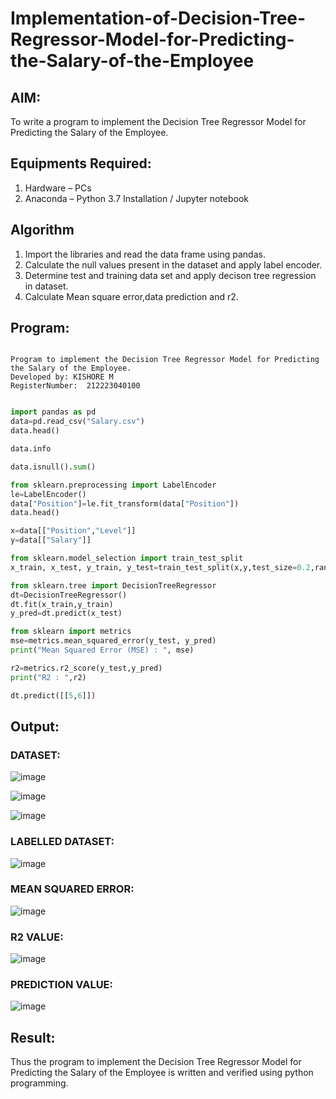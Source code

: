 # Implementation-of-Decision-Tree-Regressor-Model-for-Predicting-the-Salary-of-the-Employee

## AIM:
To write a program to implement the Decision Tree Regressor Model for Predicting the Salary of the Employee.

## Equipments Required:
1. Hardware – PCs
2. Anaconda – Python 3.7 Installation / Jupyter notebook

## Algorithm
1. Import the libraries and read the data frame using pandas.
2. Calculate the null values present in the dataset and apply label encoder.
3. Determine test and training data set and apply decison tree regression in dataset.
4. Calculate Mean square error,data prediction and r2.

## Program:
```

Program to implement the Decision Tree Regressor Model for Predicting the Salary of the Employee.
Developed by: KISHORE M
RegisterNumber:  212223040100

```

```python

import pandas as pd
data=pd.read_csv("Salary.csv")
data.head()

data.info

data.isnull().sum()

from sklearn.preprocessing import LabelEncoder
le=LabelEncoder()
data["Position"]=le.fit_transform(data["Position"])
data.head()

x=data[["Position","Level"]]
y=data[["Salary"]]

from sklearn.model_selection import train_test_split
x_train, x_test, y_train, y_test=train_test_split(x,y,test_size=0.2,random_state=2)

from sklearn.tree import DecisionTreeRegressor
dt=DecisionTreeRegressor()
dt.fit(x_train,y_train)
y_pred=dt.predict(x_test)

from sklearn import metrics
mse=metrics.mean_squared_error(y_test, y_pred)
print("Mean Squared Error (MSE) : ", mse)

r2=metrics.r2_score(y_test,y_pred)
print("R2 : ",r2)

dt.predict([[5,6]])

```

## Output:

### DATASET:

![image](https://github.com/user-attachments/assets/89b4d782-beea-4644-bb8b-c69b58ca19da)

![image](https://github.com/user-attachments/assets/1d3f425d-ef90-47ef-8a97-2a1033878a3c)

![image](https://github.com/user-attachments/assets/8d2db0af-3e82-4b59-9c7f-466b962e290e)


### LABELLED DATASET:

![image](https://github.com/user-attachments/assets/c180d9f6-dc20-48c3-98f3-efbccae1c648)

### MEAN SQUARED ERROR:

![image](https://github.com/user-attachments/assets/1d5e1976-d1f3-49a2-8ab9-3650076c14c6)


### R2 VALUE:
![image](https://github.com/user-attachments/assets/079ac528-54d1-4c94-a33a-bba053473fe0)

### PREDICTION VALUE:
![image](https://github.com/user-attachments/assets/fad2d24a-976f-4e74-b90a-829059022964)


## Result:
Thus the program to implement the Decision Tree Regressor Model for Predicting the Salary of the Employee is written and verified using python programming.

